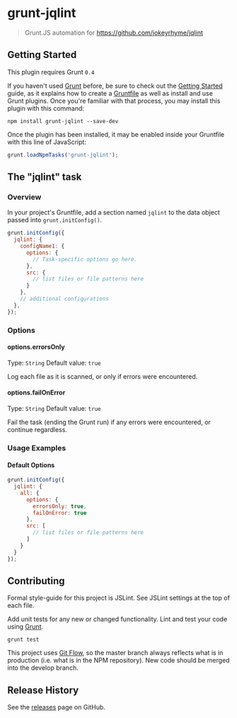 # grunt-jqlint

> Grunt.JS automation for https://github.com/jokeyrhyme/jqlint

## Getting Started
This plugin requires Grunt `0.4`

If you haven't used [Grunt](http://gruntjs.com/) before, be sure to check out the [Getting Started](http://gruntjs.com/getting-started) guide, as it explains how to create a [Gruntfile](http://gruntjs.com/sample-gruntfile) as well as install and use Grunt plugins. Once you're familiar with that process, you may install this plugin with this command:

```shell
npm install grunt-jqlint --save-dev
```

Once the plugin has been installed, it may be enabled inside your Gruntfile with this line of JavaScript:

```js
grunt.loadNpmTasks('grunt-jqlint');
```

## The "jqlint" task

### Overview
In your project's Gruntfile, add a section named `jqlint` to the data object passed into `grunt.initConfig()`.

```js
grunt.initConfig({
  jqlint: {
    configName1: {
      options: {
        // Task-specific options go here.
      },
      src: {
        // list files or file patterns here
      }
    },
    // additional configurations
  },
});
```

### Options

#### options.errorsOnly
Type: `String`
Default value: `true`

Log each file as it is scanned, or only if errors were encountered.

#### options.failOnError
Type: `String`
Default value: `true`

Fail the task (ending the Grunt run) if any errors were encountered, or continue regardless.

### Usage Examples

#### Default Options

```js
grunt.initConfig({
  jqlint: {
    all: {
      options: {
        errorsOnly: true,
        failOnError: true
      },
      src: [
        // list files or file patterns here
      ]
    }
  }
});
```

## Contributing

Formal style-guide for this project is JSLint. See JSLint settings at the top of
each file.

Add unit tests for any new or changed functionality. Lint and test your code
using [Grunt](http://gruntjs.com/).

    grunt test

This project uses [Git Flow](https://github.com/nvie/gitflow), so the master
branch always reflects what is in production (i.e. what is in the NPM repository).
New code should be merged into the develop branch.

## Release History

See the [releases](https://github.com/jokeyrhyme/grunt-jqlint/releases) page on GitHub.
